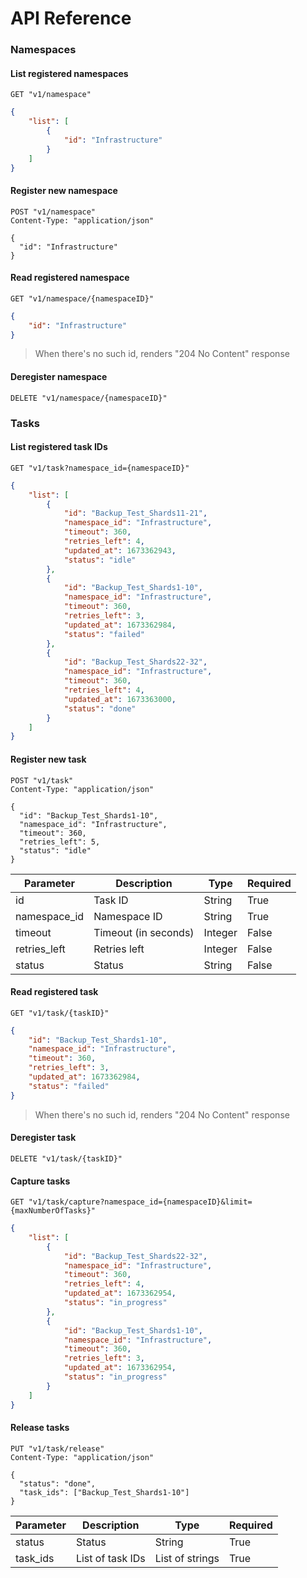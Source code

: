 # API Reference

### <a name="namespaces"></a> Namespaces

#### List registered namespaces

```
GET "v1/namespace"
```

```json
{
    "list": [
        {
            "id": "Infrastructure"
        }
    ]
}
```

#### Register new namespace

```
POST "v1/namespace"
Content-Type: "application/json"

{
  "id": "Infrastructure"
}
```

#### Read registered namespace

```
GET "v1/namespace/{namespaceID}"
```

```json
{
	"id": "Infrastructure"
}
```

> When there's no such id, renders "204 No Content" response

#### Deregister namespace

```
DELETE "v1/namespace/{namespaceID}"
```

### <a name="tasks"></a> Tasks

#### List registered task IDs

```
GET "v1/task?namespace_id={namespaceID}"
```

```json
{
	"list": [
		{
			"id": "Backup_Test_Shards11-21",
			"namespace_id": "Infrastructure",
			"timeout": 360,
			"retries_left": 4,
			"updated_at": 1673362943,
			"status": "idle"
		},
		{
			"id": "Backup_Test_Shards1-10",
			"namespace_id": "Infrastructure",
			"timeout": 360,
			"retries_left": 3,
			"updated_at": 1673362984,
			"status": "failed"
		},
		{
			"id": "Backup_Test_Shards22-32",
			"namespace_id": "Infrastructure",
			"timeout": 360,
			"retries_left": 4,
			"updated_at": 1673363000,
			"status": "done"
		}
	]
}
```

#### Register new task

```
POST "v1/task"
Content-Type: "application/json"

{
  "id": "Backup_Test_Shards1-10",
  "namespace_id": "Infrastructure",
  "timeout": 360,
  "retries_left": 5,
  "status": "idle"
}
```

| Parameter    | Description          | Type    | Required |
|--------------|----------------------| ------- | -------- |
| id           | Task ID              | String  | True     |
| namespace_id | Namespace ID         | String  | True     |
| timeout      | Timeout (in seconds) | Integer | False    |
| retries_left | Retries left         | Integer | False    |
| status       | Status               | String  | False    |

#### Read registered task

```
GET "v1/task/{taskID}"
```

```json
{
	"id": "Backup_Test_Shards1-10",
	"namespace_id": "Infrastructure",
	"timeout": 360,
	"retries_left": 3,
	"updated_at": 1673362984,
	"status": "failed"
}
```

> When there's no such id, renders "204 No Content" response

#### Deregister task

```
DELETE "v1/task/{taskID}"
```

#### Capture tasks

```
GET "v1/task/capture?namespace_id={namespaceID}&limit={maxNumberOfTasks}"
```

```json
{
	"list": [
		{
			"id": "Backup_Test_Shards22-32",
			"namespace_id": "Infrastructure",
			"timeout": 360,
			"retries_left": 4,
			"updated_at": 1673362954,
			"status": "in_progress"
		},
		{
			"id": "Backup_Test_Shards1-10",
			"namespace_id": "Infrastructure",
			"timeout": 360,
			"retries_left": 3,
			"updated_at": 1673362954,
			"status": "in_progress"
		}
	]
}
```

#### Release tasks

```
PUT "v1/task/release"
Content-Type: "application/json"

{
  "status": "done",
  "task_ids": ["Backup_Test_Shards1-10"]
}
```

| Parameter | Description      | Type            | Required |
| --------- | ---------------- | --------------- | -------- |
| status    | Status           | String          | True     |
| task_ids  | List of task IDs | List of strings | True     |
